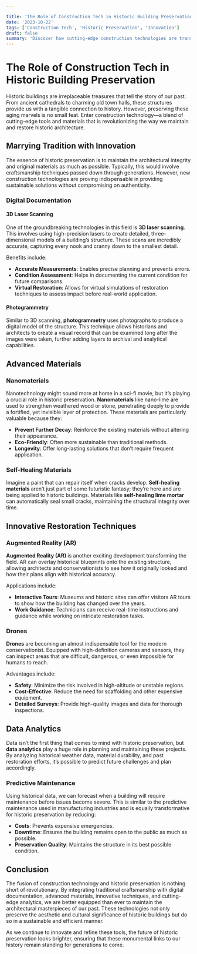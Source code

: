 ```yaml
---

title: 'The Role of Construction Tech in Historic Building Preservation'
date: '2023-10-22'
tags: ['Construction Tech', 'Historic Preservation', 'Innovation']
draft: false
summary: 'Discover how cutting-edge construction technologies are transforming the preservation of historic buildings, blending tradition with innovation to protect our architectural heritage.'
---
```


# The Role of Construction Tech in Historic Building Preservation

Historic buildings are irreplaceable treasures that tell the story of our past. From ancient cathedrals to charming old town halls, these structures provide us with a tangible connection to history. However, preserving these aging marvels is no small feat. Enter construction technology—a blend of cutting-edge tools and materials that is revolutionizing the way we maintain and restore historic architecture.

## Marrying Tradition with Innovation

The essence of historic preservation is to maintain the architectural integrity and original materials as much as possible. Typically, this would involve craftsmanship techniques passed down through generations. However, new construction technologies are proving indispensable in providing sustainable solutions without compromising on authenticity.

### Digital Documentation

#### 3D Laser Scanning

One of the groundbreaking technologies in this field is **3D laser scanning**. This involves using high-precision lasers to create detailed, three-dimensional models of a building’s structure. These scans are incredibly accurate, capturing every nook and cranny down to the smallest detail.

Benefits include:
- **Accurate Measurements**: Enables precise planning and prevents errors.
- **Condition Assessment**: Helps in documenting the current condition for future comparisons.
- **Virtual Restoration**: Allows for virtual simulations of restoration techniques to assess impact before real-world application.

#### Photogrammetry

Similar to 3D scanning, **photogrammetry** uses photographs to produce a digital model of the structure. This technique allows historians and architects to create a visual record that can be examined long after the images were taken, further adding layers to archival and analytical capabilities.

## Advanced Materials

### Nanomaterials

Nanotechnology might sound more at home in a sci-fi movie, but it’s playing a crucial role in historic preservation. **Nanomaterials** like nano-lime are used to strengthen weathered wood or stone, penetrating deeply to provide a fortified, yet invisible layer of protection. These materials are particularly valuable because they:
- **Prevent Further Decay**: Reinforce the existing materials without altering their appearance.
- **Eco-Friendly**: Often more sustainable than traditional methods.
- **Longevity**: Offer long-lasting solutions that don’t require frequent application.

### Self-Healing Materials

Imagine a paint that can repair itself when cracks develop. **Self-healing materials** aren’t just part of some futuristic fantasy; they’re here and are being applied to historic buildings. Materials like **self-healing lime mortar** can automatically seal small cracks, maintaining the structural integrity over time.

## Innovative Restoration Techniques

### Augmented Reality (AR)

**Augmented Reality (AR)** is another exciting development transforming the field. AR can overlay historical blueprints onto the existing structure, allowing architects and conservationists to see how it originally looked and how their plans align with historical accuracy. 

Applications include:
- **Interactive Tours**: Museums and historic sites can offer visitors AR tours to show how the building has changed over the years.
- **Work Guidance**: Technicians can receive real-time instructions and guidance while working on intricate restoration tasks.

### Drones

**Drones** are becoming an almost indispensable tool for the modern conservationist. Equipped with high-definition cameras and sensors, they can inspect areas that are difficult, dangerous, or even impossible for humans to reach.

Advantages include:
- **Safety**: Minimize the risk involved in high-altitude or unstable regions.
- **Cost-Effective**: Reduce the need for scaffolding and other expensive equipment.
- **Detailed Surveys**: Provide high-quality images and data for thorough inspections.

## Data Analytics

Data isn’t the first thing that comes to mind with historic preservation, but **data analytics** play a huge role in planning and maintaining these projects. By analyzing historical weather data, material durability, and past restoration efforts, it’s possible to predict future challenges and plan accordingly.

### Predictive Maintenance

Using historical data, we can forecast when a building will require maintenance before issues become severe. This is similar to the predictive maintenance used in manufacturing industries and is equally transformative for historic preservation by reducing:
- **Costs**: Prevents expensive emergencies.
- **Downtime**: Ensures the building remains open to the public as much as possible.
- **Preservation Quality**: Maintains the structure in its best possible condition.

## Conclusion

The fusion of construction technology and historic preservation is nothing short of revolutionary. By integrating traditional craftsmanship with digital documentation, advanced materials, innovative techniques, and cutting-edge analytics, we are better equipped than ever to maintain the architectural masterpieces of our past. These technologies not only preserve the aesthetic and cultural significance of historic buildings but do so in a sustainable and efficient manner.

As we continue to innovate and refine these tools, the future of historic preservation looks brighter, ensuring that these monumental links to our history remain standing for generations to come.
